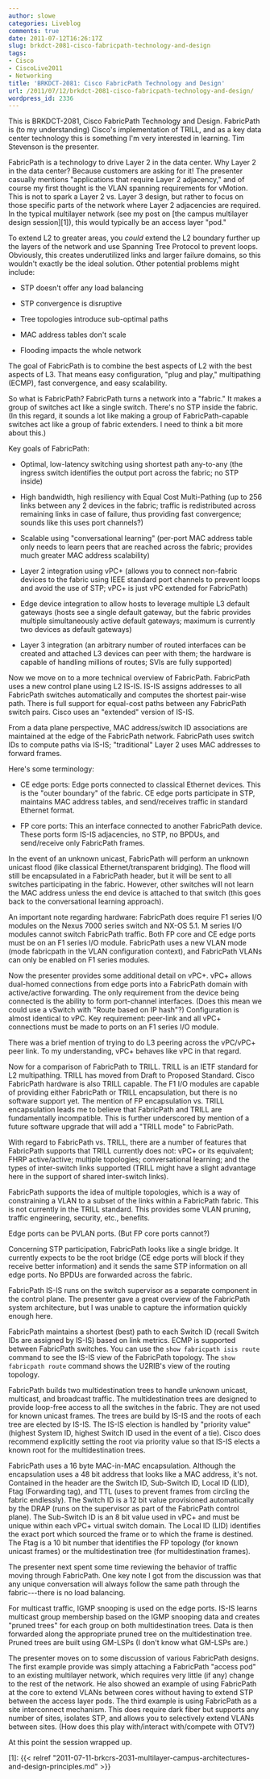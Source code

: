 ```yaml
---
author: slowe
categories: Liveblog
comments: true
date: 2011-07-12T16:26:17Z
slug: brkdct-2081-cisco-fabricpath-technology-and-design
tags:
- Cisco
- CiscoLive2011
- Networking
title: 'BRKDCT-2081: Cisco FabricPath Technology and Design'
url: /2011/07/12/brkdct-2081-cisco-fabricpath-technology-and-design/
wordpress_id: 2336
---
```


This is BRKDCT-2081, Cisco FabricPath Technology and Design. FabricPath is (to my understanding) Cisco's implementation of TRILL, and as a key data center technology this is something I'm very interested in learning. Tim Stevenson is the presenter.

FabricPath is a technology to drive Layer 2 in the data center. Why Layer 2 in the data center? Because customers are asking for it! The presenter casually mentions "applications that require Layer 2 adjacency," and of course my first thought is the VLAN spanning requirements for vMotion. This is not to spark a Layer 2 vs. Layer 3 design, but rather to focus on those specific parts of the network where Layer 2 adjacencies are required. In the typical multilayer network (see my post on [the campus multilayer design session][1]), this would typically be an access layer "pod."

To extend L2 to greater areas, you _could_ extend the L2 boundary further up the layers of the network and use Spanning Tree Protocol to prevent loops. Obviously, this creates underutilized links and larger failure domains, so this wouldn't exactly be the ideal solution. Other potential problems might include:

* STP doesn't offer any load balancing

* STP convergence is disruptive

* Tree topologies introduce sub-optimal paths

* MAC address tables don't scale

* Flooding impacts the whole network

The goal of FabricPath is to combine the best aspects of L2 with the best aspects of L3. That means easy configuration, "plug and play," multipathing (ECMP), fast convergence, and easy scalability.

So what is FabricPath? FabricPath turns a network into a "fabric." It makes a group of switches act like a single switch. There's no STP inside the fabric. (In this regard, it sounds a lot like making a group of FabricPath-capable switches act like a group of fabric extenders. I need to think a bit more about this.)

Key goals of FabricPath:

* Optimal, low-latency switching using shortest path any-to-any (the ingress switch identifies the output port across the fabric; no STP inside)

* High bandwidth, high resiliency with Equal Cost Multi-Pathing (up to 256 links between any 2 devices in the fabric; traffic is redistributed across remaining links in case of failure, thus providing fast convergence; sounds like this uses port channels?)

* Scalable using "conversational learning" (per-port MAC address table only needs to learn peers that are reached across the fabric; provides much greater MAC address scalability)

* Layer 2 integration using vPC+ (allows you to connect non-fabric devices to the fabric using IEEE standard port channels to prevent loops and avoid the use of STP; vPC+ is just vPC extended for FabricPath)

* Edge device integration to allow hosts to leverage multiple L3 default gateways (hosts see a single default gateway, but the fabric provides multiple simultaneously active default gateways; maximum is currently two devices as default gateways)

* Layer 3 integration (an arbitrary number of routed interfaces can be created and attached L3 devices can peer with them; the hardware is capable of handling millions of routes;  SVIs are fully supported)

Now we move on to a more technical overview of FabricPath. FabricPath uses a new control plane using L2 IS-IS. IS-IS assigns addresses to all FabricPath switches automatically and computes the shortest pair-wise path. There is full support for equal-cost paths between any FabricPath switch pairs. Cisco uses an "extended" version of IS-IS.

From a data plane perspective, MAC address/switch ID associations are maintained at the edge of the FabricPath network. FabricPath uses switch IDs to compute paths via IS-IS; "traditional" Layer 2 uses MAC addresses to forward frames.

Here's some terminology:

* CE edge ports: Edge ports connected to classical Ethernet devices. This is the "outer boundary" of the fabric. CE edge ports participate in STP, maintains MAC address tables, and send/receives traffic in standard Ethernet format.

* FP core ports: This an interface connected to another FabricPath device. These ports form IS-IS adjacencies, no STP, no BPDUs, and send/receive only FabricPath frames.

In the event of an unknown unicast, FabricPath will perform an unknown unicast flood (like classical Ethernet/transparent bridging). The flood will still be encapsulated in a FabricPath header, but it will be sent to all switches participating in the fabric. However, other switches will not learn the MAC address unless the end device is attached to that switch (this goes back to the conversational learning approach).

An important note regarding hardware: FabricPath does require F1 series I/O modules on the Nexus 7000 series switch and NX-OS 5.1. M series I/O modules cannot switch FabricPath traffic. Both FP core and CE edge ports must be on an F1 series I/O module. FabricPath uses a new VLAN mode (mode fabricpath in the VLAN configuration context), and FabricPath VLANs can only be enabled on F1 series modules.

Now the presenter provides some additional detail on vPC+. vPC+ allows dual-homed connections from edge ports into a FabricPath domain with active/active forwarding. The only requirement from the device being connected is the ability to form port-channel interfaces. (Does this mean we could use a vSwitch with "Route based on IP hash"?) Configuration is almost identical to vPC. Key requirement: peer-link and all vPC+ connections must be made to ports on an F1 series I/O module.

There was a brief mention of trying to do L3 peering across the vPC/vPC+ peer link. To my understanding, vPC+ behaves like vPC in that regard.

Now for a comparison of FabricPath to TRILL. TRILL is an IETF standard for L2 multipathing. TRILL has moved from Draft to Proposed Standard. Cisco FabricPath hardware is also TRILL capable. The F1 I/O modules are capable of providing either FabricPath or TRILL encapsulation, but there is no software support yet. The mention of FP encapsulation vs. TRILL encapsulation leads me to believe that FabricPath and TRILL are fundamentally incompatible. This is further underscored by mention of a future software upgrade that will add a "TRILL mode" to FabricPath.

With regard to FabricPath vs. TRILL, there are a number of features that FabricPath supports that TRILL currently does not: vPC+ or its equivalent; FHRP active/active; multiple topologies; conversational learning; and the types of inter-switch links supported (TRILL might have a slight advantage here in the support of shared inter-switch links).

FabricPath supports the idea of multiple topologies, which is a way of constraining a VLAN to a subset of the links within a FabricPath fabric. This is not currently in the TRILL standard. This provides some VLAN pruning, traffic engineering, security, etc., benefits.

Edge ports can be PVLAN ports. (But FP core ports cannot?)

Concerning STP participation, FabricPath looks like a single bridge. It currently expects to be the root bridge (CE edge ports will block if they receive better information) and it sends the same STP information on all edge ports. No BPDUs are forwarded across the fabric.

FabricPath IS-IS runs on the switch supervisor as a separate component in the control plane. The presenter gave a great overview of the FabricPath system architecture, but I was unable to capture the information quickly enough here.

FabricPath maintains a shortest (best) path to each Switch ID (recall Switch IDs are assigned by IS-IS) based on link metrics. ECMP is supported between FabricPath switches. You can use the `show fabricpath isis route` command to see the IS-IS view of the FabricPath topology. The `show fabricpath route` command shows the U2RIB's view of the routing topology.

FabricPath builds two multidestination trees to handle unknown unicast, multicast, and broadcast traffic. The multidestination trees are designed to provide loop-free access to all the switches in the fabric. They are not used for known unicast frames. The trees are build by IS-IS and the roots of each tree are elected by IS-IS. The IS-IS election is handled by "priority value" (highest System ID, highest Switch ID used in the event of a tie). Cisco does recommend explicitly setting the root via priority value so that IS-IS elects a known root for the multidestination trees.

FabricPath uses a 16 byte MAC-in-MAC encapsulation. Although the encapsulation uses a 48 bit address that looks like a MAC address, it's not. Contained in the header are the Switch ID, Sub-Switch ID, Local ID (LID), Ftag (Forwarding tag), and TTL (uses to prevent frames from circling the fabric endlessly). The Switch ID is a 12 bit value provisioned automatically by the DRAP (runs on the supervisor as part of the FabricPath control plane). The Sub-Switch ID is an 8 bit value used in vPC+ and must be unique within each vPC+ virtual switch domain. The Local ID (LID) identifies the exact port which sourced the frame or to which the frame is destined. The Ftag is a 10 bit number that identifies the FP topology (for known unicast frames) or the multidestination tree (for multidestination frames).

The presenter next spent some time reviewing the behavior of traffic moving through FabricPath. One key note I got from the discussion was that any unique conversation will always follow the same path through the fabric---there is no load balancing.

For multicast traffic, IGMP snooping is used on the edge ports. IS-IS learns multicast group membership based on the IGMP snooping data and creates "pruned trees" for each group on both multidestination trees. Data is then forwarded along the appropriate pruned tree on the multidestination tree. Pruned trees are built using GM-LSPs (I don't know what GM-LSPs are.)

The presenter moves on to some discussion of various FabricPath designs. The first example provide was simply attaching a FabricPath "access pod" to an existing multilayer network, which requires very little (if any) change to the rest of the network. He also showed an example of using FabricPath at the core to extend VLANs between cores without having to extend STP between the access layer pods. The third example is using FabricPath as a site interconnect mechanism. This does require dark fiber but supports any number of sites, isolates STP, and allows you to selectively extend VLANs between sites. (How does this play with/interact with/compete with OTV?)

At this point the session wrapped up.

[1]: {{< relref "2011-07-11-brkcrs-2031-multilayer-campus-architectures-and-design-principles.md" >}}

